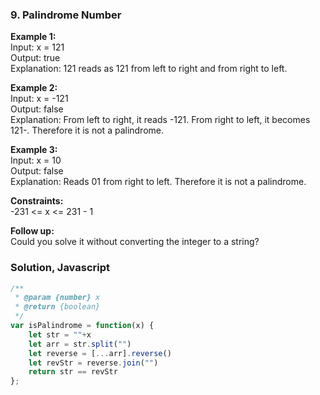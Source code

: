 ### 9. Palindrome Number

**Example 1:**\
Input: x = 121\
Output: true\
Explanation: 121 reads as 121 from left to right and from right to left.

**Example 2:**\
Input: x = -121\
Output: false\
Explanation: From left to right, it reads -121. From right to left, it becomes 121-. Therefore it is not a palindrome.

**Example 3:**\
Input: x = 10\
Output: false\
Explanation: Reads 01 from right to left. Therefore it is not a palindrome.

**Constraints:**\
-231 <= x <= 231 - 1

**Follow up:**\
Could you solve it without converting the integer to a string?

### Solution, Javascript
```javascript
/**
 * @param {number} x
 * @return {boolean}
 */
var isPalindrome = function(x) {
    let str = ""+x
    let arr = str.split("")
    let reverse = [...arr].reverse()
    let revStr = reverse.join("")
    return str == revStr
};
```